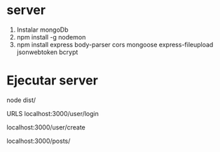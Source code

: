 # server

1. Instalar mongoDb
2. npm install -g nodemon
3. npm install express body-parser cors mongoose express-fileupload jsonwebtoken bcrypt

# Ejecutar server
node dist/

URLS
localhost:3000/user/login

localhost:3000/user/create

localhost:3000/posts/

 
